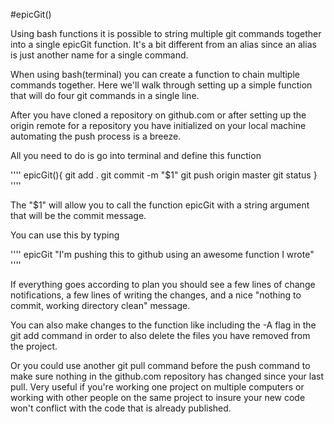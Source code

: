 #epicGit()

Using bash functions it is possible to string multiple git commands together into a single epicGit function. It's a bit different from an alias since an alias is just another name for a single command.

When using bash(terminal) you can create a function to chain multiple commands together. Here we'll walk through setting up a simple function that will do four git commands in a single line.

After you have cloned a repository on github.com or after setting up the origin remote for a repository you have initialized on your local machine automating the push process is a breeze.

All you need to do is go into terminal and define this function

''''
epicGit(){
	git add .
	git commit -m "$1"
	git push origin master
	git status
}
''''

The "$1" will allow you to call the function epicGit with a string argument that will be the commit message.

You can use this by typing

''''
epicGit "I'm pushing this to github using an awesome function I wrote"
''''

If everything goes according to plan you should see a few lines of change notifications, a few lines of writing the changes, and a nice "nothing to commit, working directory clean" message.

You can also make changes to the function like including the -A flag in the git add command in order to also delete the files you have removed from the project.

Or you could use another git pull command before the push command to make sure nothing in the github.com repository has changed since your last pull. Very useful if you're working one project on multiple computers or working with other people on the same project to insure your new code won't conflict with the code that is already published.
